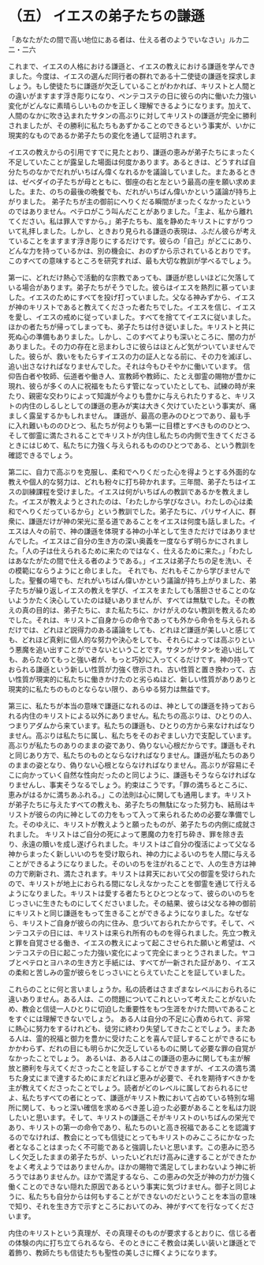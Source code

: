 # （五） イエスの弟子たちの謙遜

「あなたがたの間で高い地位にある者は、仕える者のようでいなさい」ルカ二二・二六

これまで、イエスの人格における謙遜と、イエスの教えにおける謙遜を学んできました。今度は、イエスの選んだ同行者の群れである十二使徒の謙遜を探求しましょう。もし使徒たちに謙遜が欠乏していることがわかれば、キリストと人間との違いがますます浮き彫りになり、ペンテコステの日に彼らの内に働いた力強い変化がどんなに素晴らしいものかを正しく理解できるようになります。加えて、人間のなかに吹き込まれたサタンの高ぶりに対してキリストの謙遜が完全に勝利されましたが、その勝利に私たちもあずかることのできるという事実が、いかに現実的なものであるか弟子たちの変化を通して証明されます。

イエスの教えからの引用ですでに見たとおり、謙遜の恵みが弟子たちにまったく不足していたことが露呈した場面は何度かあります。あるときは、どうすれば自分たちのなかでだれがいちばん偉くなれるかを議論していました。またあるときは、ゼベダイの子たちが母とともに、御座の右と左という最高の座を願い求めました。また、のちの最後の晩餐でも、だれがいちばん偉いかという議論が持ち上がりました。 弟子たちが主の御前にへりくだる瞬間がまったくなかったというのではありません。ペテロがこう叫んだことがありました。「主よ、私から離れてください。私は罪人ですから。」弟子たちも、嵐を静めたキリストにすがりついて礼拝しました。しかし、ときおり見られる謙遜の表現は、ふだん彼らが考えていることをますます浮き彫りにするだけです。彼らの「自己」がどこにあり、どんな力を持っているかは、別の機会に、おのずから示されているとおりです。このすべての意味するところを研究すれば、最も大切な教訓が学べるでしょう。

第一に、どれだけ熱心で活動的な宗教であっても、謙遜が悲しいほどに欠落している場合があります。弟子たちがそうでした。彼らはイエスを熱烈に慕っていました。イエスのためにすべてを投げ打っていました。父なる神みずから、イエスが神のキリストであると教えてくださった者たちでした。イエスを信じ、イエスを愛し、イエスの戒めに従っていました。すべてを捨ててイエスに従いました。 ほかの者たちが帰ってしまっても、弟子たちは付き従いました。キリストと共に死ぬ心の準備もありました。しかし、このすべてよりも深いところに、闇の力がありました。その力の存在と忌まわしさに彼らはほとんど気がついていませんでした。彼らが、救いをもたらすイエスの力の証人となる前に、その力を滅ぼし、追い出さなければなりませんでした。それは今もひそやかに働いています。 信仰告白者や牧師、伝道者や働き人、宣教師や教師に、たとえ御霊の賜物が豊かに現れ、彼らが多くの人に祝福をもたらす管になっていたとしても、試練の時が来たり、親密な交わりによって知識が今よりも豊かに与えられたりすると、キリストの内住のしるしとしての謙遜の恵みが実は大きく欠けていたという事実が、痛ましく露呈するかもしれません。 謙遜が、最高の恵みのひとつであり、最も手に入れ難いもののひとつ、私たちが何よりも第一に目標とすべきもののひとつ、そして御霊に満たされることでキリストが内住し私たちの内側で生きてくださるときにはじめて、私たちに力強く与えられるもののひとつである、という教訓を確認できるでしょう。

第二に、自力で高ぶりを克服し、柔和でへりくだった心を得ようとする外面的な教えや個人的な努力は、どれも粉々に打ち砕かれます。三年間、弟子たちはイエスの訓練課程を受けました。イエスは何がいちばんの教訓であるかを教えました。イエスが教えようとされたのは、「わたしから学びなさい。わたしの心は柔和でへりくだっているから」という教訓でした。弟子たちに、パリサイ人に、群衆に、謙遜だけが神の栄光に至る道であることをイエスは何度も話しました。イエスは人々の前で、神の謙遜を体現する神の小羊として生きただけではありませんでした。イエスはご自分の生き方の深い奥義を一度ならず明らかにされました。「人の子は仕えられるために来たのではなく、仕えるために来た。」「わたしはあなたがたの間で仕える者のようである。」イエスは弟子たちの足を洗い、その模範にならうようにと命じました。 それでも、だれもそこから学びませんでした。聖餐の場でも、だれがいちばん偉いかという議論が持ち上がりました、弟子たちが繰り返しイエスの教えを学び、イエスをまたしても落胆させることのないようかたく決心していたのは疑いありませんが、すべては無駄でした。その教えの真の目的は、弟子たちに、また私たちに、かけがえのない教訓を教えるためでした。それは、キリストご自身からの命令であっても外から命令を与えられるだけでは、どれほど説得力のある議論をしても、どれほど謙遜が美しいと感じても、どれほど真剣に個人的な努力や決心をしても、それらによっては高ぶりという悪魔を追い出すことができないということです。サタンがサタンを追い出しても、あらためてもっと強い者が、もっと巧妙に入ってくるだけです。神の持っておられる謙遜という新しい性質が力強く啓示され、古い性質と置き換わって、古い性質が現実的に私たちに働きかけたのと劣らぬほど、新しい性質がありありと現実的に私たちのものとならない限り、あらゆる努力は無益です。

第三に、私たちが本当の意味で謙遜になれるのは、神としての謙遜を持っておられる内住のキリストによる以外にありません。私たちの高ぶりは、ひとりの人、つまりアダムから来ています。私たちの謙遜も、ひとりの方から来なければなりません。高ぶりは私たちに属し、私たちをそのおぞましい力で支配しています。高ぶりが私たちのありのままの姿であり、偽りない心根だからです。謙遜もそれと同じあり方で、私たちのものとならなければなりません。謙遜が私たちのありのままの姿となり、偽りない心根とならなければなりません。高ぶりが容易にそこに向かっていく自然な性向だったのと同じように、謙遜もそうならなければなりませんし、事実そうなるでしょう。約束はこうです。「罪の満ちるところに、恵みがはるかに満ちあふれる。」この法則は心に関しても通用します。キリストが弟子たちに与えたすべての教えも、弟子たちの無駄になった努力も、結局はキリストが彼らの内に神としての力をもって入って来られるための必要な準備でした。そのゆえに、キリストが教えようと願ったものが、弟子たちの内側に成就されました。 キリストはご自分の死によって悪魔の力を打ち砕き、罪を除き去り、永遠の贖いを成し遂げられました。キリストはご自分の復活によって父なる神からまったく新しいいのちを受け取られ、神の力によるいのちを人間に与えることができるようになりました。そのいのちを注がれることで、人の生き方は神の力で刷新され、満たされます。キリストは昇天において父の御霊を受けられたので、キリストが地上におられる間になしえなかったことを御霊を通じて行えるようになりました。キリストは愛する者たちとひとつとなって、彼らのいのちをじっさいに生きたものにしてくださいました。その結果、彼らは父なる神の御前にキリストと同じ謙遜をもって生きることができるようになりました。なぜなら、キリストご自身が彼らの内に住み、息づいておられたからです。そして、ペンテコステの日には、キリストは来られ所有のものを得られました。先立つ教えと罪を自覚させる働き、イエスの教えによって起こさせられた願いと希望は、ペンテコステの日に起こった力強い変化によって完全にまっとうされました。ヤコブとペテロとヨハネの生き方と手紙には、すべてが一新された証があり、イエスの柔和と苦しみの霊が彼らをじっさいにとらえていたことを証していました。

これらのことに何と言いましょうか。私の読者はさまざまなレベルにおられるに違いありません。ある人は、この問題についてこれといって考えたことがないため、教会と信徒一人ひとりに切迫した重要性をもつ生涯をかけた問いであることをすぐには理解できないでしょう。 ある人は自分の不足に心責められて、非常に熱心に努力をするけれども、徒労に終わり失望してきたことでしょう。またある人は、霊的祝福と御力を豊かに受けたことを喜んで証しすることができるにもかかわらず、だれの目にも明らかに欠乏しているものに関して必要な罪の自覚がなかったことでしょう。 あるいは、ある人はこの謙遜の恵みに関しても主が解放と勝利を与えてくださったことを証しすることができますが、イエスの満ち満ちた身丈にまで達するためにまだどれほど恵みが必要で、それを期待すべきかを主が教えてくださったことでしょう。読者がどのレベルに属しておられるにせよ、私たちすべての者にとって、謙遜がキリスト教において占めている特別な場所に関して、もっと深い確信を求めるべき差し迫った必要があることを私は力説したいと思います。そして、キリストの謙遜こそがキリストのいちばんの栄光であり、キリストの第一の命令であり、私たちのいと高き祝福であることを認識するのでなければ、教会にとっても信徒にとってもキリストのみこころにかなった者となることはまったく不可能であると強調したいと思います。この恵みに恐ろしく欠乏したままの弟子たちが、いったいどれだけ高みに達することができたかをよく考えようではありませんか。ほかの賜物で満足してしまわないよう神に祈ろうではありませんか。ほかで満足するなら、この恵みの欠乏が神の力が力強く働くことのできない隠れた原因であるという事実に気づけません。御子と同じように、私たちも自分からは何もすることができないのだということを本当の意味で知り、それを生き方で示すところにおいてのみ、神がすべてを行なってくださいます。

内住のキリストという真理が、その真理そのものが要求するとおりに、信じる者の体験の内に打ち立てられるなら、そのときにこそ教会は美しい装いと謙遜とで着飾り、教師たちも信徒たちも聖性の美しさに輝くようになります。
